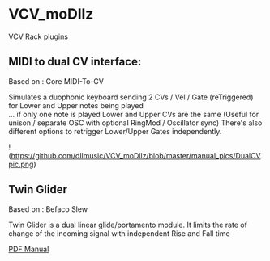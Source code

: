 # VCV_moDllz 
VCV Rack plugins



## MIDI to dual CV interface:

Based on : Core MIDI-To-CV

Simulates a duophonic keyboard sending 2 CVs / Vel / Gate (reTriggered) for Lower and Upper notes being played  
... if only one note is played Lower and Upper CVs are the same (Useful for unison / separate OSC with optional RingMod / Oscillator sync) 
There's also different options to retrigger Lower/Upper Gates independently.

!(https://github.com/dllmusic/VCV_moDllz/blob/master/manual_pics/DualCVpic.png)

## Twin Glider

Based on : Befaco Slew

Twin Glider is a dual linear glide/portamento module.
It limits the rate of change of the incoming signal with independent Rise and Fall time


[PDF Manual](https://github.com/dllmusic/VCV_moDllz/blob/master/moDllz_manual.pdf)
